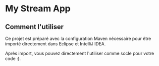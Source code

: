 # My Stream App

## Comment l'utiliser

Ce projet est préparé avec la configuration Maven nécessaire pour être
importé directement dans Eclipse et IntelliJ IDEA.

Après import, vous pouvez directement l'utiliser comme socle pour votre code :).